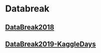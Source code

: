 # Databreak

## [DataBreak2018](http://kagglebreak.com/databreak2018)

## [DataBreak2019-KaggleDays](https://www.meetup.com/ko-KR/%EB%8D%B0%EC%9D%B4%ED%84%B0%EB%BD%80%EA%B0%9C%EA%B8%B0/events/260221546)
